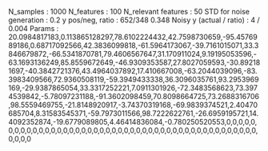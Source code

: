 N_samples                     : 1000
N_features                    : 100
N_relevant features           : 50
STD for noise generation      : 0.2
y pos/neg, ratio              : 652/348 0.348
Noisy y (actual / ratio)      : 4 / 0.004
Params                        : 20.0984817183,0.113865128297,78.6102224432,42.7598730659,-95.4576989186,0.68717092566,42.3836099818,-61.5964173067,-39.7161015071,33.3846679872,-66.5341870781,79.4606567647,31.170911024,9.19195053596,-63.1693136249,85.8559672649,-46.9309353587,27.8027059593,-30.892181697,-40.3842721376,43.4964037892,17.410667008,-63.2044039096,-83.3983409566,72.9360508119,-59.3949433338,36.3096035761,93.2953969169,-29.9387865054,33.3317252221,7.0911301926,-72.3483568623,73.3974539842,-5.78097231188,-91.3602098459,70.8098664725,73.2688316706,98.5559469755,-21.8148920917,-3.74370319168,-69.9839374521,2.40470685704,8.31583545371,-59.7973011566,98.7222622761,-26.6959195721,14.4092352874,-19.6779089805,4.46414836084,-0.780250520553,0,0,0,0,0,0,0,0,0,0,0,0,0,0,0,0,0,0,0,0,0,0,0,0,0,0,0,0,0,0,0,0,0,0,0,0,0,0,0,0,0,0,0,0,0,0,0,0,0,0
